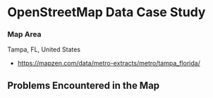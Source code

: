 # OpenStreetMap Data Case Study

### Map Area
Tampa, FL, United States

- https://mapzen.com/data/metro-extracts/metro/tampa_florida/

## Problems Encountered in the Map
